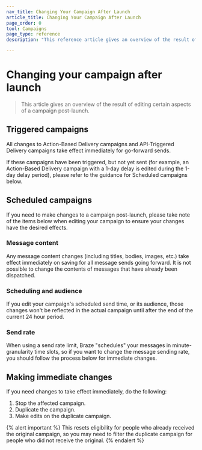 ```yaml
---
nav_title: Changing Your Campaign After Launch
article_title: Changing Your Campaign After Launch
page_order: 0
tool: Campaigns
page_type: reference
description: "This reference article gives an overview of the result of editing certain aspects of a campaign post-launch."

---
```


# Changing your campaign after launch

> This article gives an overview of the result of editing certain aspects of a campaign post-launch.

## Triggered campaigns

All changes to Action-Based Delivery campaigns and API-Triggered Delivery campaigns take effect immediately for go-forward sends.

If these campaigns have been triggered, but not yet sent (for example, an Action-Based Delivery campaign with a 1-day delay is edited during the 1-day delay period), please refer to the guidance for Scheduled campaigns below.

## Scheduled campaigns

If you need to make changes to a campaign post-launch, please take note of the items below when editing your campaign to ensure your changes have the desired effects.

### Message content

Any message content changes (including titles, bodies, images, etc.) take effect immediately on saving for all message sends going forward. It is not possible to change the contents of messages that have already been dispatched.

### Scheduling and audience

If you edit your campaign's scheduled send time, or its audience, those changes won't be reflected in the actual campaign until after the end of the current 24 hour period.

### Send rate

When using a send rate limit, Braze "schedules" your messages in minute-granularity time slots, so if you want to change the message sending rate, you should follow the process below for immediate changes.

## Making immediate changes

If you need changes to take effect immediately, do the following:

1. Stop the affected campaign.
2. Duplicate the campaign.
3. Make edits on the duplicate campaign.

{% alert important %}
This resets eligibility for people who already received the original campaign, so you may need to filter the duplicate campaign for people who did not receive the original.
{% endalert %}
